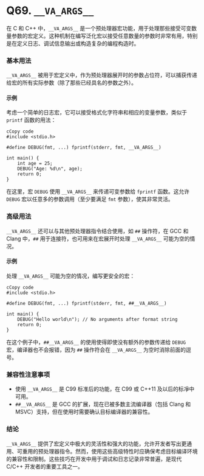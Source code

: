 # Q69. `__VA_ARGS__`



在 C 和 C++ 中，`__VA_ARGS__` 是一个预处理器宏功能，用于处理那些接受可变数量参数的宏定义。这种机制在编写泛化宏以接受任意数量的参数时非常有用，特别是在定义日志、调试信息输出或构造复杂的编程构造时。

### 基本用法

`__VA_ARGS__` 被用于宏定义中，作为预处理器展开时的参数占位符，可以捕获传递给宏的所有实际参数（除了那些已经具名的参数之外）。

#### 示例

考虑一个简单的日志宏，它可以接受格式化字符串和相应的变量参数，类似于 `printf` 函数的用法：

```
cCopy code
#include <stdio.h>

#define DEBUG(fmt, ...) fprintf(stderr, fmt, __VA_ARGS__)

int main() {
    int age = 25;
    DEBUG("Age: %d\n", age);
    return 0;
}
```

在这里，宏 `DEBUG` 使用 `__VA_ARGS__` 来传递可变参数给 `fprintf` 函数。这允许 `DEBUG` 宏以任意多的参数调用（至少要满足 `fmt` 参数），使其非常灵活。

### 高级用法

`__VA_ARGS__` 还可以与其他预处理器指令结合使用，如 `##` 操作符，在 GCC 和 Clang 中，`##` 用于连接符，也可用来在宏展开时处理 `__VA_ARGS__` 可能为空的情况。

#### 示例

处理 `__VA_ARGS__` 可能为空的情况，编写更安全的宏：

```
cCopy code
#include <stdio.h>

#define DEBUG(fmt, ...) fprintf(stderr, fmt, ##__VA_ARGS__)

int main() {
    DEBUG("Hello world\n"); // No arguments after format string
    return 0;
}
```

在这个例子中，`##__VA_ARGS__` 的使用使得即使没有额外的参数传递给 `DEBUG` 宏，编译器也不会报错，因为 `##` 操作符会在 `__VA_ARGS__` 为空时消除前面的逗号。

### 兼容性注意事项

- 使用 `__VA_ARGS__` 是 C99 标准后的功能，在 C99 或 C++11 及以后的标凈中可用。
- `##__VA_ARGS__` 是 GCC 的扩展，现在已被多数主流编译器（包括 Clang 和 MSVC）支持，但在使用时需要确认目标编译器的兼容性。

### 结论

`__VA_ARGS__` 提供了宏定义中极大的灵活性和强大的功能，允许开发者写出更通用、可重用的预处理器指令。然而，使用这些高级特性时应确保考虑目标编译环境的兼容性和限制。这些技巧在开发中用于调试和日志记录非常普遍，是现代 C/C++ 开发者的重要工具之一。












  